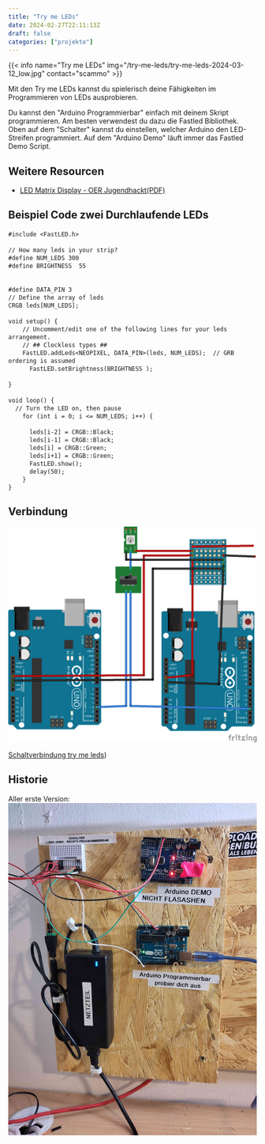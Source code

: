 ```yaml
---
title: "Try me LEDs"
date: 2024-02-27T22:11:13Z
draft: false
categories: ["projekte"]
---
```


{{< info name="Try me LEDs" img="/try-me-leds/try-me-leds-2024-03-12_low.jpg" contact="scammo" >}}


Mit den Try me LEDs kannst du spielerisch deine Fähigkeiten im Programmieren von LEDs ausprobieren.

Du kannst den "Arduino Programmierbar" einfach mit deinem Skript programmieren. Am besten verwendest du dazu die Fastled Bibliothek. Oben auf dem "Schalter" kannst du einstellen, welcher Arduino den LED-Streifen programmiert. Auf dem "Arduino Demo" läuft immer das Fastled Demo Script.

## Weitere Resourcen

- [LED Matrix Display - OER Jugendhackt(PDF)](https://cloud.okfn.de/s/qzJcxZf8WF97EKb?dir=undefined&openfile=79765)

## Beispiel Code zwei Durchlaufende LEDs

```
#include <FastLED.h>

// How many leds in your strip?
#define NUM_LEDS 300
#define BRIGHTNESS  55


#define DATA_PIN 3
// Define the array of leds
CRGB leds[NUM_LEDS];

void setup() { 
    // Uncomment/edit one of the following lines for your leds arrangement.
    // ## Clockless types ##
    FastLED.addLeds<NEOPIXEL, DATA_PIN>(leds, NUM_LEDS);  // GRB ordering is assumed
      FastLED.setBrightness(BRIGHTNESS );

}

void loop() { 
  // Turn the LED on, then pause
    for (int i = 0; i <= NUM_LEDS; i++) {

      leds[i-2] = CRGB::Black;
      leds[i-1] = CRGB::Black;
      leds[i] = CRGB::Green;
      leds[i+1] = CRGB::Green;
      FastLED.show();
      delay(50);
    }
}
```

## Verbindung

![Schaltverbindung try me leds](/try-me-leds/try-me-leds_Steckplatine.png)

[Schaltverbindung try me leds](/try-me-leds/try-me-leds.fzz))

## Historie

Aller erste Version:
![Aller erste Version Try me leds](/try-me-leds/try_me_leds_1.jpg)